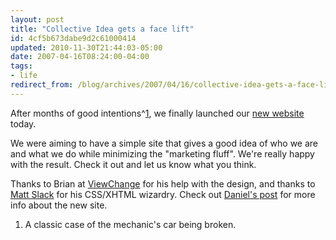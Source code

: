 ```yaml
---
layout: post
title: "Collective Idea gets a face lift"
id: 4cf5b673dabe9d2c61000414
updated: 2010-11-30T21:44:03-05:00
date: 2007-04-16T08:24:00-04:00
tags:
- life
redirect_from: /blog/archives/2007/04/16/collective-idea-gets-a-face-lift/
---
```


After months of good intentions^[1](#good-intentions^), we finally launched our [new website](http://collectiveidea.com) today.

We were aiming to have a simple site that gives a good idea of who we are and what we do while minimizing the "marketing fluff". We're really happy with the result. Check it out and let us know what you think.

Thanks to Brian at [ViewChange](http://viewchange.com) for his help with the design, and thanks to [Matt Slack](http://integernoun.com) for his CSS/XHTML wizardry. Check out [Daniel's post](http://daniel.collectiveidea.com/blog/2007/4/16/new-collective-idea-design) for more info about the new site.

<ol class="footnotes">
<li id="good-intentions">
A classic case of the mechanic's car being broken.

</li>
</ol>
